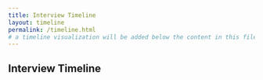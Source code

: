 ```yaml
---
title: Interview Timeline
layout: timeline
permalink: /timeline.html
# a timeline visualization will be added below the content in this file
---
```


## Interview Timeline
